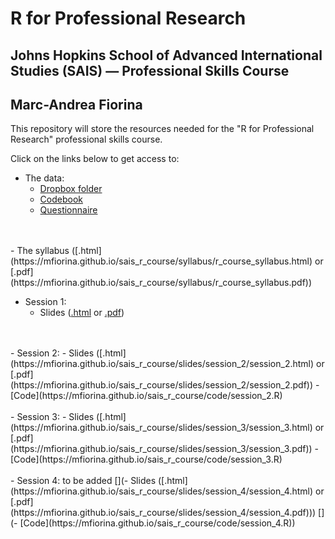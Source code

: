 # R for Professional Research

## Johns Hopkins School of Advanced International Studies (SAIS) — Professional Skills Course

## Marc-Andrea Fiorina

This repository will store the resources needed for the "R for Professional Research" professional skills course.

Click on the links below to get access to:

[//]: # (Reminder to myself on how to comment out things: just put [] in front and put within parentheses)

- The data:
    - [Dropbox folder](https://www.dropbox.com/scl/fo/6m5hzlrc82i04oi0qoam7/h?rlkey=ctf6b0stve3vgbck9ka7mj5ia&st=x9y9ce88&dl=0)
    - [Codebook](https://mfiorina.github.io/sais_r_course/documentation/World%20Values%20Survey/codebook.pdf)
    - [Questionnaire](https://mfiorina.github.io/sais_r_course/documentation/World%20Values%20Survey/questionnaire.pdf)
<br>
<br>
- The syllabus ([.html](https://mfiorina.github.io/sais_r_course/syllabus/r_course_syllabus.html) or [.pdf](https://mfiorina.github.io/sais_r_course/syllabus/r_course_syllabus.pdf))

- Session 1:
    - Slides ([.html](https://mfiorina.github.io/sais_r_course/slides/session_1/session_1.html) or [.pdf](https://mfiorina.github.io/sais_r_course/slides/session_1/session_1.pdf))
<br>
<br>
- Session 2:
    - Slides ([.html](https://mfiorina.github.io/sais_r_course/slides/session_2/session_2.html) or [.pdf](https://mfiorina.github.io/sais_r_course/slides/session_2/session_2.pdf))
    - [Code](https://mfiorina.github.io/sais_r_course/code/session_2.R)
<br>
<br>
- Session 3:
    - Slides ([.html](https://mfiorina.github.io/sais_r_course/slides/session_3/session_3.html) or [.pdf](https://mfiorina.github.io/sais_r_course/slides/session_3/session_3.pdf))
    - [Code](https://mfiorina.github.io/sais_r_course/code/session_3.R)
<br>
<br>
- Session 4: to be added
    [](- Slides ([.html](https://mfiorina.github.io/sais_r_course/slides/session_4/session_4.html) or [.pdf](https://mfiorina.github.io/sais_r_course/slides/session_4/session_4.pdf)))
    [](- [Code](https://mfiorina.github.io/sais_r_course/code/session_4.R))
